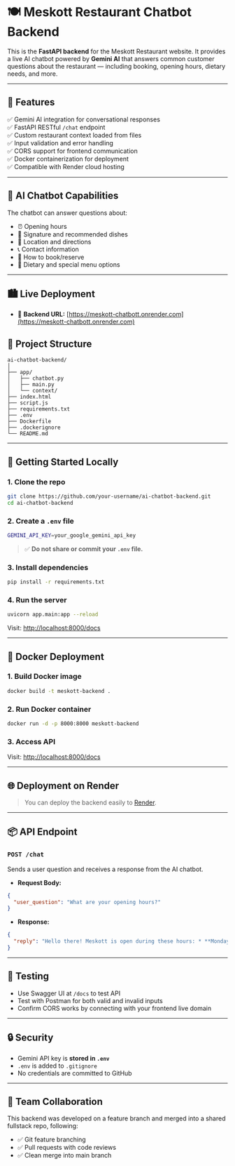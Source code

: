 # 🍽️ Meskott Restaurant Chatbot Backend

This is the **FastAPI backend** for the Meskott Restaurant website. It provides a live AI chatbot powered by **Gemini AI** that answers common customer questions about the restaurant — including booking, opening hours, dietary needs, and more.

---

## 📌 Features

✅ Gemini AI integration for conversational responses  
✅ FastAPI RESTful `/chat` endpoint  
✅ Custom restaurant context loaded from files  
✅ Input validation and error handling  
✅ CORS support for frontend communication  
✅ Docker containerization for deployment  
✅ Compatible with Render cloud hosting

---

## 🧠 AI Chatbot Capabilities

The chatbot can answer questions about:

- ⏰ Opening hours  
- 🍲 Signature and recommended dishes  
- 📍 Location and directions  
- 📞 Contact information  
- 🧾 How to book/reserve  
- 🥗 Dietary and special menu options  

---
## 🏙️ Live Deployment

- 🔗 **Backend URL:** [https://meskott-chatbott.onrender.com](https://meskott-chatbott.onrender.com)

## 📁 Project Structure

```
ai-chatbot-backend/
│
├── app/
│   ├── chatbot.py            
│   ├── main.py              
│   └── context/             
├── index.html               
├── script.js                
├── requirements.txt         
├── .env                      
├── Dockerfile                
├── .dockerignore             
└── README.md                
```

---

## 🚀 Getting Started Locally

### 1. Clone the repo

```bash
git clone https://github.com/your-username/ai-chatbot-backend.git
cd ai-chatbot-backend
```

### 2. Create a `.env` file

```bash
GEMINI_API_KEY=your_google_gemini_api_key
```

> ✅ **Do not share or commit your `.env` file.**

### 3. Install dependencies

```bash
pip install -r requirements.txt
```

### 4. Run the server

```bash
uvicorn app.main:app --reload
```

Visit: [http://localhost:8000/docs](http://localhost:8000/docs)

---

## 🐳 Docker Deployment

### 1. Build Docker image

```bash
docker build -t meskott-backend .
```

### 2. Run Docker container

```bash
docker run -d -p 8000:8000 meskott-backend
```

### 3. Access API

Visit: [http://localhost:8000/docs](http://localhost:8000/docs)

---

## 🌐 Deployment on Render

> You can deploy the backend easily to [Render](https://render.com).


---

## 📦 API Endpoint

### `POST /chat`

Sends a user question and receives a response from the AI chatbot.

- **Request Body:**

```json
{
  "user_question": "What are your opening hours?"
}
```

- **Response:**

```json
{
  "reply": "Hello there! Meskott is open during these hours: * **Monday to Friday:** 8:00 AM – 10:00 PM * **Saturday & Sunday:** 9:00 AM – 11:00 PM We look forward to welcoming you!"
}
```

---

## 🧪 Testing

- Use Swagger UI at `/docs` to test API
- Test with Postman for both valid and invalid inputs
- Confirm CORS works by connecting with your frontend live domain

---

## 🔒 Security

- Gemini API key is **stored in `.env`**
- `.env` is added to `.gitignore`
- No credentials are committed to GitHub

---

## 👥 Team Collaboration

This backend was developed on a feature branch and merged into a shared fullstack repo, following:

- ✅ Git feature branching
- ✅ Pull requests with code reviews
- ✅ Clean merge into main branch

